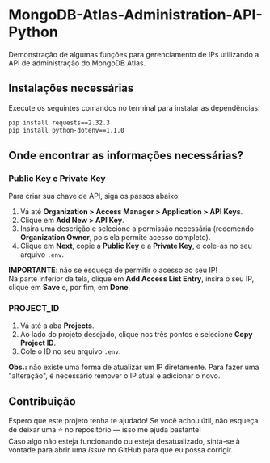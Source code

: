 # MongoDB-Atlas-Administration-API-Python

Demonstração de algumas funções para gerenciamento de IPs utilizando a API de administração do MongoDB Atlas.

## Instalações necessárias

Execute os seguintes comandos no terminal para instalar as dependências:

```bash
pip install requests==2.32.3
pip install python-dotenv==1.1.0
```

## Onde encontrar as informações necessárias?

### Public Key e Private Key  
Para criar sua chave de API, siga os passos abaixo:

1. Vá até **Organization > Access Manager > Application > API Keys**.
2. Clique em **Add New > API Key**.
3. Insira uma descrição e selecione a permissão necessária (recomendo **Organization Owner**, pois ela permite acesso completo).
4. Clique em **Next**, copie a **Public Key** e a **Private Key**, e cole-as no seu arquivo `.env`.

**IMPORTANTE**: não se esqueça de permitir o acesso ao seu IP!  
Na parte inferior da tela, clique em **Add Access List Entry**, insira o seu IP, clique em **Save** e, por fim, em **Done**.

### PROJECT_ID  
1. Vá até a aba **Projects**.
2. Ao lado do projeto desejado, clique nos três pontos e selecione **Copy Project ID**.
3. Cole o ID no seu arquivo `.env`.

**Obs.:** não existe uma forma de atualizar um IP diretamente. Para fazer uma "alteração", é necessário remover o IP atual e adicionar o novo.

## Contribuição

Espero que este projeto tenha te ajudado! Se você achou útil, não esqueça de deixar uma ⭐ no repositório — isso me ajuda bastante!  
Caso algo não esteja funcionando ou esteja desatualizado, sinta-se à vontade para abrir uma *issue* no GitHub para que eu possa corrigir.
